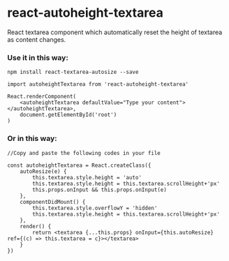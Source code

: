 # react-autoheight-textarea
React textarea component which automatically reset the height of textarea as content changes.

### Use it in this way:
```
npm install react-textarea-autosize --save
```
```
import autoheightTextarea from 'react-autoheight-textarea'

React.renderComponent(
    <autoheightTextarea defaultValue="Type your content"></autoheightTextarea>,
    document.getElementById('root')
)
```

### Or in this way:
```
//Copy and paste the following codes in your file

const autoheightTextarea = React.createClass({
    autoResize(e) {
        this.textarea.style.height = 'auto'
        this.textarea.style.height = this.textarea.scrollHeight+'px'
        this.props.onInput && this.props.onInput(e)
    },
    componentDidMount() {
        this.textarea.style.overflowY = 'hidden'
        this.textarea.style.height = this.textarea.scrollHeight+'px'
    },
    render() {
        return <textarea {...this.props} onInput={this.autoResize} ref={(c) => this.textarea = c}></textarea>
    }
})
```
